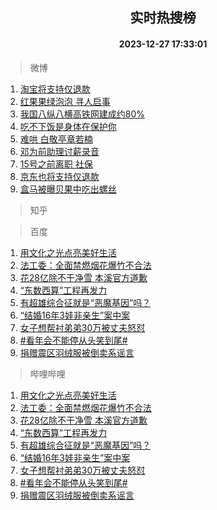 <div align="center"><h2>实时热搜榜</h2><h4>2023-12-27 17:33:01</h4></div>

> 微博  

1. [淘宝将支持仅退款](https://s.weibo.com/weibo?q=%23%E6%B7%98%E5%AE%9D%E5%B0%86%E6%94%AF%E6%8C%81%E4%BB%85%E9%80%80%E6%AC%BE%23&t=31&band_rank=1&Refer=top)<br />
2. [红果果绿泡泡 寻人启事](https://s.weibo.com/weibo?q=%E7%BA%A2%E6%9E%9C%E6%9E%9C%E7%BB%BF%E6%B3%A1%E6%B3%A1%20%E5%AF%BB%E4%BA%BA%E5%90%AF%E4%BA%8B&t=31&band_rank=2&Refer=top)<br />
3. [我国八纵八横高铁网建成约80%](https://s.weibo.com/weibo?q=%23%E6%88%91%E5%9B%BD%E5%85%AB%E7%BA%B5%E5%85%AB%E6%A8%AA%E9%AB%98%E9%93%81%E7%BD%91%E5%BB%BA%E6%88%90%E7%BA%A680%25%23&t=31&band_rank=3&Refer=top)<br />
4. [吃不下饭是身体在保护你](https://s.weibo.com/weibo?q=%E5%90%83%E4%B8%8D%E4%B8%8B%E9%A5%AD%E6%98%AF%E8%BA%AB%E4%BD%93%E5%9C%A8%E4%BF%9D%E6%8A%A4%E4%BD%A0&t=31&band_rank=4&Refer=top)<br />
5. [难哄 白敬亭章若楠](https://s.weibo.com/weibo?q=%E9%9A%BE%E5%93%84%20%E7%99%BD%E6%95%AC%E4%BA%AD%E7%AB%A0%E8%8B%A5%E6%A5%A0&t=31&band_rank=5&Refer=top)<br />
6. [邓为前助理讨薪录音](https://s.weibo.com/weibo?q=%23%E9%82%93%E4%B8%BA%E5%89%8D%E5%8A%A9%E7%90%86%E8%AE%A8%E8%96%AA%E5%BD%95%E9%9F%B3%23&t=31&band_rank=6&Refer=top)<br />
7. [15号之前离职 社保](https://s.weibo.com/weibo?q=15%E5%8F%B7%E4%B9%8B%E5%89%8D%E7%A6%BB%E8%81%8C%20%E7%A4%BE%E4%BF%9D&t=31&band_rank=7&Refer=top)<br />
8. [京东也将支持仅退款](https://s.weibo.com/weibo?q=%23%E4%BA%AC%E4%B8%9C%E4%B9%9F%E5%B0%86%E6%94%AF%E6%8C%81%E4%BB%85%E9%80%80%E6%AC%BE%23&t=31&band_rank=8&Refer=top)<br />
9. [盒马被曝贝果中吃出螺丝](https://s.weibo.com/weibo?q=%23%E7%9B%92%E9%A9%AC%E8%A2%AB%E6%9B%9D%E8%B4%9D%E6%9E%9C%E4%B8%AD%E5%90%83%E5%87%BA%E8%9E%BA%E4%B8%9D%23&t=31&band_rank=9&Refer=top)<br />

> 知乎  


> 百度  

1. [用文化之光点亮美好生活](https://www.baidu.com/s?wd=%E7%94%A8%E6%96%87%E5%8C%96%E4%B9%8B%E5%85%89%E7%82%B9%E4%BA%AE%E7%BE%8E%E5%A5%BD%E7%94%9F%E6%B4%BB&sa=fyb_news&rsv_dl=fyb_news)<br />
2. [法工委：全面禁燃烟花爆竹不合法](https://www.baidu.com/s?wd=%E6%B3%95%E5%B7%A5%E5%A7%94%EF%BC%9A%E5%85%A8%E9%9D%A2%E7%A6%81%E7%87%83%E7%83%9F%E8%8A%B1%E7%88%86%E7%AB%B9%E4%B8%8D%E5%90%88%E6%B3%95&sa=fyb_news&rsv_dl=fyb_news)<br />
3. [花28亿除不干净雪 本溪官方道歉](https://www.baidu.com/s?wd=%E8%8A%B128%E4%BA%BF%E9%99%A4%E4%B8%8D%E5%B9%B2%E5%87%80%E9%9B%AA+%E6%9C%AC%E6%BA%AA%E5%AE%98%E6%96%B9%E9%81%93%E6%AD%89&sa=fyb_news&rsv_dl=fyb_news)<br />
4. [“东数西算”工程再发力](https://www.baidu.com/s?wd=%E2%80%9C%E4%B8%9C%E6%95%B0%E8%A5%BF%E7%AE%97%E2%80%9D%E5%B7%A5%E7%A8%8B%E5%86%8D%E5%8F%91%E5%8A%9B&sa=fyb_news&rsv_dl=fyb_news)<br />
5. [有超雄综合征就是“恶魔基因”吗？](https://www.baidu.com/s?wd=%E6%9C%89%E8%B6%85%E9%9B%84%E7%BB%BC%E5%90%88%E5%BE%81%E5%B0%B1%E6%98%AF%E2%80%9C%E6%81%B6%E9%AD%94%E5%9F%BA%E5%9B%A0%E2%80%9D%E5%90%97%EF%BC%9F&sa=fyb_news&rsv_dl=fyb_news)<br />
6. [“结婚16年3娃非亲生”案中案](https://www.baidu.com/s?wd=%E2%80%9C%E7%BB%93%E5%A9%9A16%E5%B9%B43%E5%A8%83%E9%9D%9E%E4%BA%B2%E7%94%9F%E2%80%9D%E6%A1%88%E4%B8%AD%E6%A1%88&sa=fyb_news&rsv_dl=fyb_news)<br />
7. [女子想帮衬弟弟30万被丈夫怒怼](https://www.baidu.com/s?wd=%E5%A5%B3%E5%AD%90%E6%83%B3%E5%B8%AE%E8%A1%AC%E5%BC%9F%E5%BC%9F30%E4%B8%87%E8%A2%AB%E4%B8%88%E5%A4%AB%E6%80%92%E6%80%BC&sa=fyb_news&rsv_dl=fyb_news)<br />
8. [#看年会不能停从头笑到尾#](https://www.baidu.com/s?wd=%23%E7%9C%8B%E5%B9%B4%E4%BC%9A%E4%B8%8D%E8%83%BD%E5%81%9C%E4%BB%8E%E5%A4%B4%E7%AC%91%E5%88%B0%E5%B0%BE%23&sa=fyb_news&rsv_dl=fyb_news)<br />
9. [捐赠震区羽绒服被倒卖系谣言](https://www.baidu.com/s?wd=%E6%8D%90%E8%B5%A0%E9%9C%87%E5%8C%BA%E7%BE%BD%E7%BB%92%E6%9C%8D%E8%A2%AB%E5%80%92%E5%8D%96%E7%B3%BB%E8%B0%A3%E8%A8%80&sa=fyb_news&rsv_dl=fyb_news)<br />

> 哔哩哔哩  

1. [用文化之光点亮美好生活](https://www.baidu.com/s?wd=%E7%94%A8%E6%96%87%E5%8C%96%E4%B9%8B%E5%85%89%E7%82%B9%E4%BA%AE%E7%BE%8E%E5%A5%BD%E7%94%9F%E6%B4%BB&sa=fyb_news&rsv_dl=fyb_news)<br />
2. [法工委：全面禁燃烟花爆竹不合法](https://www.baidu.com/s?wd=%E6%B3%95%E5%B7%A5%E5%A7%94%EF%BC%9A%E5%85%A8%E9%9D%A2%E7%A6%81%E7%87%83%E7%83%9F%E8%8A%B1%E7%88%86%E7%AB%B9%E4%B8%8D%E5%90%88%E6%B3%95&sa=fyb_news&rsv_dl=fyb_news)<br />
3. [花28亿除不干净雪 本溪官方道歉](https://www.baidu.com/s?wd=%E8%8A%B128%E4%BA%BF%E9%99%A4%E4%B8%8D%E5%B9%B2%E5%87%80%E9%9B%AA+%E6%9C%AC%E6%BA%AA%E5%AE%98%E6%96%B9%E9%81%93%E6%AD%89&sa=fyb_news&rsv_dl=fyb_news)<br />
4. [“东数西算”工程再发力](https://www.baidu.com/s?wd=%E2%80%9C%E4%B8%9C%E6%95%B0%E8%A5%BF%E7%AE%97%E2%80%9D%E5%B7%A5%E7%A8%8B%E5%86%8D%E5%8F%91%E5%8A%9B&sa=fyb_news&rsv_dl=fyb_news)<br />
5. [有超雄综合征就是“恶魔基因”吗？](https://www.baidu.com/s?wd=%E6%9C%89%E8%B6%85%E9%9B%84%E7%BB%BC%E5%90%88%E5%BE%81%E5%B0%B1%E6%98%AF%E2%80%9C%E6%81%B6%E9%AD%94%E5%9F%BA%E5%9B%A0%E2%80%9D%E5%90%97%EF%BC%9F&sa=fyb_news&rsv_dl=fyb_news)<br />
6. [“结婚16年3娃非亲生”案中案](https://www.baidu.com/s?wd=%E2%80%9C%E7%BB%93%E5%A9%9A16%E5%B9%B43%E5%A8%83%E9%9D%9E%E4%BA%B2%E7%94%9F%E2%80%9D%E6%A1%88%E4%B8%AD%E6%A1%88&sa=fyb_news&rsv_dl=fyb_news)<br />
7. [女子想帮衬弟弟30万被丈夫怒怼](https://www.baidu.com/s?wd=%E5%A5%B3%E5%AD%90%E6%83%B3%E5%B8%AE%E8%A1%AC%E5%BC%9F%E5%BC%9F30%E4%B8%87%E8%A2%AB%E4%B8%88%E5%A4%AB%E6%80%92%E6%80%BC&sa=fyb_news&rsv_dl=fyb_news)<br />
8. [#看年会不能停从头笑到尾#](https://www.baidu.com/s?wd=%23%E7%9C%8B%E5%B9%B4%E4%BC%9A%E4%B8%8D%E8%83%BD%E5%81%9C%E4%BB%8E%E5%A4%B4%E7%AC%91%E5%88%B0%E5%B0%BE%23&sa=fyb_news&rsv_dl=fyb_news)<br />
9. [捐赠震区羽绒服被倒卖系谣言](https://www.baidu.com/s?wd=%E6%8D%90%E8%B5%A0%E9%9C%87%E5%8C%BA%E7%BE%BD%E7%BB%92%E6%9C%8D%E8%A2%AB%E5%80%92%E5%8D%96%E7%B3%BB%E8%B0%A3%E8%A8%80&sa=fyb_news&rsv_dl=fyb_news)<br />
